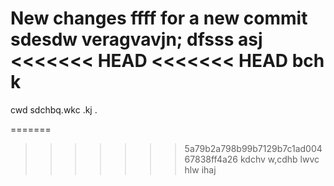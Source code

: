 New changes
ffff for a new commit
sdesdw
veragvavjn;
dfsss
asj
<<<<<<< HEAD
<<<<<<< HEAD
bch k
=======
cwd
sdchbq.wkc .kj .
>
=======
>>>>>>> 5a79b2a798b99b7129b7c1ad00467838ff4a26
kdchv w,cdhb lwvc hlw 
ihaj 
